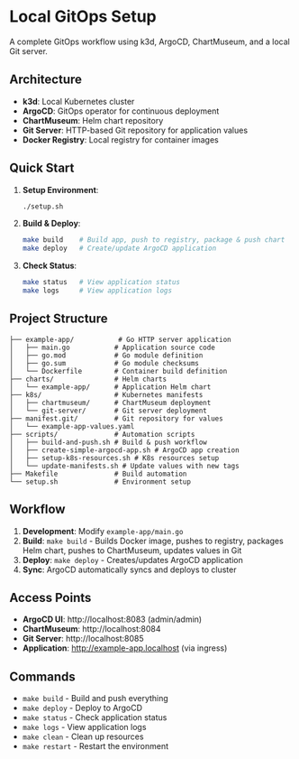 # Local GitOps Setup

A complete GitOps workflow using k3d, ArgoCD, ChartMuseum, and a local Git server.

## Architecture

- **k3d**: Local Kubernetes cluster
- **ArgoCD**: GitOps operator for continuous deployment
- **ChartMuseum**: Helm chart repository
- **Git Server**: HTTP-based Git repository for application values
- **Docker Registry**: Local registry for container images

## Quick Start

1. **Setup Environment**:

   ```bash
   ./setup.sh
   ```

2. **Build & Deploy**:

   ```bash
   make build    # Build app, push to registry, package & push chart
   make deploy   # Create/update ArgoCD application
   ```

3. **Check Status**:
   ```bash
   make status   # View application status
   make logs     # View application logs
   ```

## Project Structure

```
├── example-app/           # Go HTTP server application
│   ├── main.go           # Application source code
│   ├── go.mod            # Go module definition
│   ├── go.sum            # Go module checksums
│   └── Dockerfile        # Container build definition
├── charts/               # Helm charts
│   └── example-app/      # Application Helm chart
├── k8s/                  # Kubernetes manifests
│   ├── chartmuseum/      # ChartMuseum deployment
│   └── git-server/       # Git server deployment
├── manifest.git/         # Git repository for values
│   └── example-app-values.yaml
├── scripts/              # Automation scripts
│   ├── build-and-push.sh # Build & push workflow
│   ├── create-simple-argocd-app.sh # ArgoCD app creation
│   ├── setup-k8s-resources.sh # K8s resources setup
│   └── update-manifests.sh # Update values with new tags
├── Makefile              # Build automation
└── setup.sh              # Environment setup
```

## Workflow

1. **Development**: Modify `example-app/main.go`
2. **Build**: `make build` - Builds Docker image, pushes to registry, packages Helm chart, pushes to ChartMuseum, updates values in Git
3. **Deploy**: `make deploy` - Creates/updates ArgoCD application
4. **Sync**: ArgoCD automatically syncs and deploys to cluster

## Access Points

- **ArgoCD UI**: http://localhost:8083 (admin/admin)
- **ChartMuseum**: http://localhost:8084
- **Git Server**: http://localhost:8085
- **Application**: http://example-app.localhost (via ingress)

## Commands

- `make build` - Build and push everything
- `make deploy` - Deploy to ArgoCD
- `make status` - Check application status
- `make logs` - View application logs
- `make clean` - Clean up resources
- `make restart` - Restart the environment
